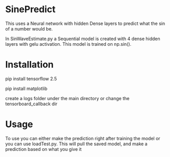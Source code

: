 # SinePredict
This uses a Neural network with hidden Dense layers to predict what the sin of a number would be. 

In SinWaveEstimate.py a Sequential model is created with 4 dense hidden layers with gelu activation.
This model is trained on np.sin(). 

# Installation
pip install tensorflow 2.5

pip install matplotlib

create a logs folder under the main directory or change the tensorboard_callback dir

# Usage
To use you can either make the prediction right after training the model or you can use loadTest.py. This will pull the saved model, and make a prediction based on what you give it
